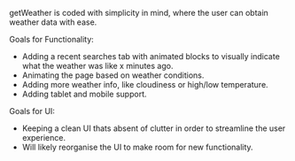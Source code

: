getWeather is coded with simplicity in mind, where the user can obtain weather data with ease.

Goals for Functionality:
- Adding a recent searches tab with animated blocks to visually indicate what the weather was like x minutes ago.
- Animating the page based on weather conditions.
- Adding more weather info, like cloudiness or high/low temperature.
- Adding tablet and mobile support.

Goals for UI:
- Keeping a clean UI thats absent of clutter in order to streamline the user experience.
- Will likely reorganise the UI to make room for new functionality.


